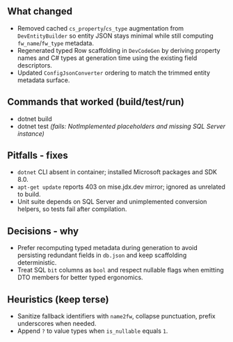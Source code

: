 ## What changed
- Removed cached `cs_property`/`cs_type` augmentation from `DevEntityBuilder` so entity JSON stays minimal while still computing `fw_name`/`fw_type` metadata.
- Regenerated typed Row scaffolding in `DevCodeGen` by deriving property names and C# types at generation time using the existing field descriptors.
- Updated `ConfigJsonConverter` ordering to match the trimmed entity metadata surface.

## Commands that worked (build/test/run)
- dotnet build
- dotnet test *(fails: NotImplemented placeholders and missing SQL Server instance)*

## Pitfalls - fixes
- `dotnet` CLI absent in container; installed Microsoft packages and SDK 8.0.
- `apt-get update` reports 403 on mise.jdx.dev mirror; ignored as unrelated to build.
- Unit suite depends on SQL Server and unimplemented conversion helpers, so tests fail after compilation.

## Decisions - why
- Prefer recomputing typed metadata during generation to avoid persisting redundant fields in `db.json` and keep scaffolding deterministic.
- Treat SQL `bit` columns as `bool` and respect nullable flags when emitting DTO members for better typed ergonomics.

## Heuristics (keep terse)
- Sanitize fallback identifiers with `name2fw`, collapse punctuation, prefix underscores when needed.
- Append `?` to value types when `is_nullable` equals `1`.
